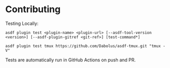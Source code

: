 # Contributing

Testing Locally:

```shell
asdf plugin test <plugin-name> <plugin-url> [--asdf-tool-version <version>] [--asdf-plugin-gitref <git-ref>] [test-command*]

asdf plugin test tmux https://github.com/Dabolus/asdf-tmux.git "tmux -V"
```

Tests are automatically run in GitHub Actions on push and PR.
